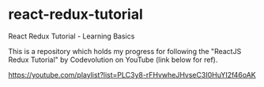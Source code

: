 # react-redux-tutorial
React Redux Tutorial - Learning Basics

This is a repository which holds my progress for following the "ReactJS Redux Tutorial" by Codevolution on YouTube (link below for ref).

https://youtube.com/playlist?list=PLC3y8-rFHvwheJHvseC3I0HuYI2f46oAK
